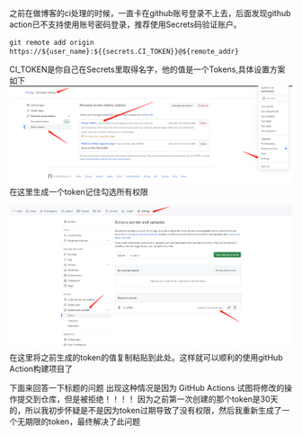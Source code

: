 
之前在做博客的ci处理的时候，一直卡在github账号登录不上去，后面发现github action已不支持使用账号密码登录，推荐使用Secrets码验证账户。
```shell
git remote add origin https://${user_name}:${{secrets.CI_TOKEN}}@${remote_addr}
```
CI_TOKEN是你自己在Secrets里取得名字，他的值是一个Tokens,具体设置方案如下
![image](../../.vuepress/public/git_img2.png)
在这里生成一个token记住勾选所有权限

![image](../../.vuepress/public/git_img1.png)
在这里将之前生成的token的值复制粘贴到此处。这样就可以顺利的使用gitHub Action构建项目了

下面来回答一下标题的问题
出现这种情况是因为 GitHub Actions 试图将修改的操作提交到仓库，但是被拒绝！！！！
因为之前第一次创建的那个token是30天的，所以我初步怀疑是不是因为token过期导致了没有权限，然后我重新生成了一个无期限的token，最终解决了此问题
